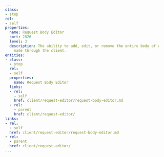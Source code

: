 ```yaml
---
class:
- stop
rel:
- self
properties:
  name: Request Body Editor
  sort: 2826
  level: 3
  description: The ability to add, edit, or remove the entire body of a request being
    made through the client.
entities:
- class:
  - stop
  rel:
  - self
  properties:
    name: Request Body Editor
  links:
  - rel:
    - self
    href: client/request-editor/request-body-editor.md
  - rel:
    - parent
    href: client/request-editor/
links:
- rel:
  - self
  href: client/request-editor/request-body-editor.md
- rel:
  - parent
  href: client/request-editor/
...
```

